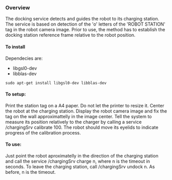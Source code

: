 ### Overview

The docking service detects and guides the robot to its charging station.
The service is based on detection of the 'o' letters of the 'ROBOT STATION' tag in the robot camera image.
Prior to use, the method has to establish the docking station reference frame relative to the robot position.

#### To install
Dependecies are:
* libgsl0-dev
* libblas-dev

`sudo apt-get install libgsl0-dev libblas-dev` 

#### To setup:

Print the station tag on a A4 paper. Do not let the printer to resize it.
Center the robot at the charging station.
Display the robot camera image and fix the tag on the wall approximattelly in the image center.
Tell the system to measure its position relatively to the charger by calling a service /chargingSrv calibrate 100.
The robot should move its eyelids to indicate progress of the calibration process.

#### To use:

Just point the robot aproximatelly in the direction of the charging station and call the service /chargingSrv charge n, where n is the timeout in seconds.
To leave the charging station, call /chargingSrv undock n. As before, n is the timeout.
